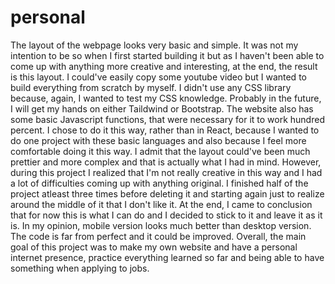 # personal

The layout of the webpage looks very basic and simple. It was not my intention to be so when I first started building it but as I haven't been able to come up with anything more creative and interesting, at the end, the result is this layout.
I could've easily copy some youtube video but I wanted to build everything from scratch by myself. I didn't use any CSS library because, again, I wanted to test my CSS knowledge. Probably in the future, I will get my hands on either Taildwind or Bootstrap.
The website also has some basic Javascript functions, that were necessary for it to work hundred percent. I chose to do it this way, rather than in React, because I wanted to do one project with these basic languages and also because I feel more comfortable doing it this way.
I admit that the layout could've been much prettier and more complex and that is actually what I had in mind. However, during this project I realized that I'm not really creative in this way and I had a lot of difficulties coming up with anything original.
I finished half of the project atleast three times before deleting it and starting again just to realize around the middle of it that I don't like it. At the end, I came to conclusion that for now this is what I can do and I decided to stick to it and leave it as it is.
In my opinion, mobile version looks much better than desktop version. The code is far from perfect and it could be improved. Overall, the main goal of this project was to make my own website and have a personal internet presence, practice everything learned so far
and being able to have something when applying to jobs.
